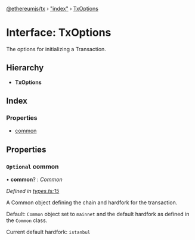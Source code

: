 [@ethereumjs/tx](../README.md) › ["index"](../modules/_index_.md) › [TxOptions](_index_.txoptions.md)

# Interface: TxOptions

The options for initializing a Transaction.

## Hierarchy

* **TxOptions**

## Index

### Properties

* [common](_index_.txoptions.md#optional-common)

## Properties

### `Optional` common

• **common**? : *Common*

*Defined in [types.ts:15](https://github.com/ethereumjs/ethereumjs-vm/blob/master/packages/tx/src/types.ts#L15)*

A Common object defining the chain and hardfork for the transaction.

Default: `Common` object set to `mainnet` and the default hardfork as defined in the `Common` class.

Current default hardfork: `istanbul`
